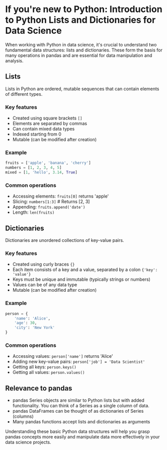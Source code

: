 # If you're new to Python: Introduction to Python Lists and Dictionaries for Data Science

When working with Python in data science, it's crucial to understand two fundamental data structures: lists and dictionaries. These form the basis for many operations in pandas and are essential for data manipulation and analysis.

## Lists

Lists in Python are ordered, mutable sequences that can contain elements of different types.

### Key features

- Created using square brackets `[]`
- Elements are separated by commas
- Can contain mixed data types
- Indexed starting from 0
- Mutable (can be modified after creation)

### Example

```python
fruits = ['apple', 'banana', 'cherry']
numbers = [1, 2, 3, 4, 5]
mixed = [1, 'hello', 3.14, True]
```

### Common operations

- Accessing elements: `fruits[0]` returns 'apple'
- Slicing: `numbers[1:3]`  # Returns [2, 3]
- Appending: `fruits.append('date')`
- Length: `len(fruits)`

## Dictionaries

Dictionaries are unordered collections of key-value pairs.

### Key features

- Created using curly braces `{}`
- Each item consists of a key and a value, separated by a colon `{'key': 'value'}`
- Keys must be unique and immutable (typically strings or numbers)
- Values can be of any data type
- Mutable (can be modified after creation)

### Example

```python
person = {
    'name': 'Alice',
    'age': 30,
    'city': 'New York'
}
```

### Common operations

- Accessing values: `person['name']` returns 'Alice'
- Adding new key-value pairs: `person['job'] = 'Data Scientist'`
- Getting all keys: `person.keys()`
- Getting all values: `person.values()`

## Relevance to pandas

- pandas Series objects are similar to Python lists but with added functionality. You can think of a Series as a single column of data.
- pandas DataFrames can be thought of as dictionaries of Series (columns)
- Many pandas functions accept lists and dictionaries as arguments

Understanding these basic Python data structures will help you grasp pandas concepts more easily and manipulate data more effectively in your data science projects.
